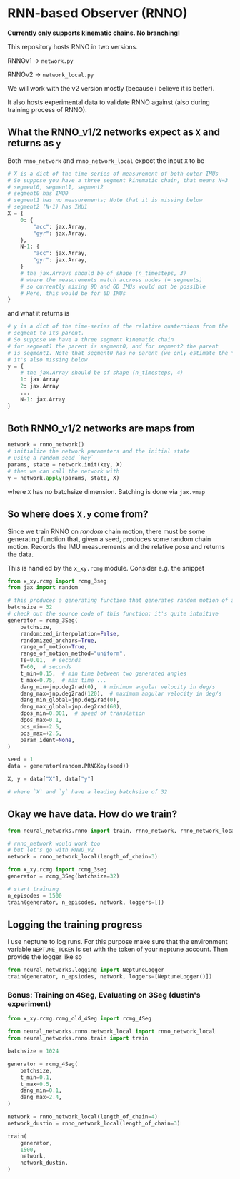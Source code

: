 # RNN-based Observer (RNNO)

**Currently only supports kinematic chains. No branching!**

This repository hosts RNNO in two versions.

RNNOv1 -> `network.py`

RNNOv2 -> `network_local.py`

We will work with the v2 version mostly (because i believe it is better).

It also hosts experimental data to validate RNNO against (also during training process of RNNO).

## What the RNNO_v1/2 networks expect as `X` and returns as `y`
Both `rnno_network` and `rnno_network_local` expect the input `X` to be

```python
# X is a dict of the time-series of measurement of both outer IMUs
# So suppose you have a three segment kinematic chain, that means N=3
# segment0, segment1, segment2
# segment0 has IMU0
# segment1 has no measurements; Note that it is missing below
# segment2 (N-1) has IMU1
X = {
    0: {
        "acc": jax.Array,
        "gyr": jax.Array,
    },
    N-1: {
        "acc": jax.Array,
        "gyr": jax.Array,
    }
    # the jax.Arrays should be of shape (n_timesteps, 3)
    # where the measurements match accross nodes (= segments)
    # so currently mixing 9D and 6D IMUs would not be possible
    # Here, this would be for 6D IMUs
}
```

and what it returns is
```python
# y is a dict of the time-series of the relative quaternions from the
# segment to its parent.
# So suppose we have a three segment kinematic chain
# for segment1 the parent is segment0, and for segment2 the parent
# is segment1. Note that segment0 has no parent (we only estimate the *relative* pose)
# it's also missing below
y = {
    # the jax.Array should be of shape (n_timesteps, 4)
    1: jax.Array
    2: jax.Array
    ...
    N-1: jax.Array 
}
```
## Both RNNO_v1/2 networks are maps from

```python
network = rnno_network()
# initialize the network parameters and the initial state 
# using a random seed `key`
params, state = network.init(key, X)
# then we can call the network with 
y = network.apply(params, state, X)
```
where `X` has no batchsize dimension. Batching is done via `jax.vmap`

## So where does `X,y` come from?
Since we train RNNO on *random* chain motion, there must be some generating function that, given a seed, produces some random chain motion. Records the IMU measurements and the relative pose and returns the data.

This is handled by the `x_xy.rcmg` module. Consider e.g. the snippet

```python
from x_xy.rcmg import rcmg_3seg
from jax import random

# this produces a generating function that generates random motion of a three-segment chain
batchsize = 32
# check out the source code of this function; it's quite intuitive
generator = rcmg_3Seg(
    batchsize,
    randomized_interpolation=False,
    randomized_anchors=True,
    range_of_motion=True,
    range_of_motion_method="uniform",
    Ts=0.01,  # seconds
    T=60,  # seconds
    t_min=0.15,  # min time between two generated angles
    t_max=0.75,  # max time ...
    dang_min=jnp.deg2rad(0),  # minimum angular velocity in deg/s
    dang_max=jnp.deg2rad(120),  # maximum angular velocity in deg/s
    dang_min_global=jnp.deg2rad(0),
    dang_max_global=jnp.deg2rad(60),
    dpos_min=0.001,  # speed of translation
    dpos_max=0.1,
    pos_min=-2.5,
    pos_max=+2.5,
    param_ident=None,
)

seed = 1
data = generator(random.PRNGKey(seed))

X, y = data["X"], data["y"]

# where `X` and `y` have a leading batchsize of 32
```

## Okay we have data. How do we train?

```python
from neural_networks.rnno import train, rnno_network, rnno_network_local

# rnno_network would work too
# but let's go with RNNO_v2
network = rnno_network_local(length_of_chain=3)

from x_xy.rcmg import rcmg_3seg
generator = rcmg_3Seg(batchsize=32)

# start training
n_episodes = 1500
train(generator, n_episodes, network, loggers=[])
```

## Logging the training progress
I use neptune to log runs. For this purpose make sure that the environment variable `NEPTUNE_TOKEN` is set with the token of your neptune account.
Then provide the logger like so
```python
from neural_networks.logging import NeptuneLogger
train(generator, n_epsiodes, network, loggers=[NeptuneLogger()])
```

### Bonus: Training on 4Seg, Evaluating on 3Seg (dustin's experiment)

```python
from x_xy.rcmg.rcmg_old_4Seg import rcmg_4Seg

from neural_networks.rnno.network_local import rnno_network_local
from neural_networks.rnno.train import train

batchsize = 1024

generator = rcmg_4Seg(
    batchsize,
    t_min=0.1,
    t_max=0.5,
    dang_min=0.1,
    dang_max=2.4,
)

network = rnno_network_local(length_of_chain=4)
network_dustin = rnno_network_local(length_of_chain=3)

train(
    generator,
    1500,
    network,
    network_dustin,
)
```